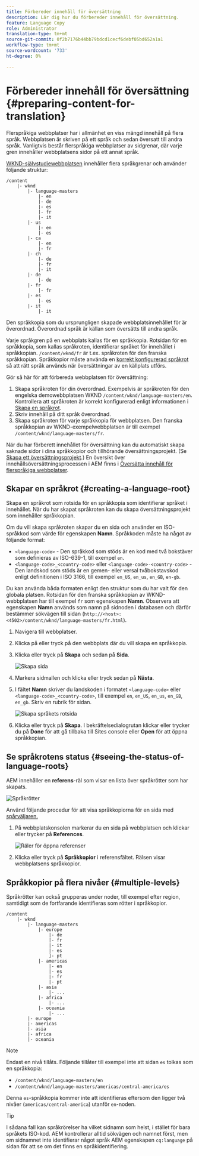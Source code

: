 ```yaml
---
title: Förbereder innehåll för översättning
description: Lär dig hur du förbereder innehåll för översättning.
feature: Language Copy
role: Administrator
translation-type: tm+mt
source-git-commit: 0f2b7176b44bb79bdcd1cecf6debf05bd652a1a1
workflow-type: tm+mt
source-wordcount: '733'
ht-degree: 0%

---
```



# Förbereder innehåll för översättning {#preparing-content-for-translation}

Flerspråkiga webbplatser har i allmänhet en viss mängd innehåll på flera språk. Webbplatsen är skriven på ett språk och sedan översatt till andra språk. Vanligtvis består flerspråkiga webbplatser av sidgrenar, där varje gren innehåller webbplatsens sidor på ett annat språk.

[WKND-självstudiewebbplatsen](/help/implementing/developing/introduction/develop-wknd-tutorial.md) innehåller flera språkgrenar och använder följande struktur:

```text
/content
    |- wknd
        |- language-masters
            |- en
            |- de
            |- es
            |- fr
            |- it
        |- us
            |- en
            |- es
        |- ca
            |- en
            |- fr
        |- ch
            |- de
            |- fr
            |- it
        |- de
            |- de
        |- fr
            |- fr
        |- es
            |- es
        |- it
            |- it
```

Den språkkopia som du ursprungligen skapade webbplatsinnehållet för är överordnad. Överordnad språk är källan som översätts till andra språk.

Varje språkgren på en webbplats kallas för en språkkopia. Rotsidan för en språkkopia, som kallas språkroten, identifierar språket för innehållet i språkkopian. `/content/wknd/fr` är t.ex. språkroten för den franska språkkopian. Språkkopior måste använda en [korrekt konfigurerad språkrot](preparation.md#creating-a-language-root) så att rätt språk används när översättningar av en källplats utförs.

Gör så här för att förbereda webbplatsen för översättning:

1. Skapa språkroten för din överordnad. Exempelvis är språkroten för den engelska demowebbplatsen WKND `/content/wknd/language-masters/en`. Kontrollera att språkroten är korrekt konfigurerad enligt informationen i [Skapa en språkrot](preparation.md#creating-a-language-root).
1. Skriv innehåll på ditt språk överordnad.
1. Skapa språkroten för varje språkkopia för webbplatsen. Den franska språkkopian av WKND-exempelwebbplatsen är till exempel `/content/wknd/language-masters/fr`.

När du har förberett innehållet för översättning kan du automatiskt skapa saknade sidor i dina språkkopior och tillhörande översättningsprojekt. (Se [Skapa ett översättningsprojekt](managing-projects.md).) En översikt över innehållsöversättningsprocessen i AEM finns i [Översätta innehåll för flerspråkiga webbplatser](overview.md).

## Skapar en språkrot {#creating-a-language-root}

Skapa en språkrot som rotsida för en språkkopia som identifierar språket i innehållet. När du har skapat språkroten kan du skapa översättningsprojekt som innehåller språkkopian.

Om du vill skapa språkroten skapar du en sida och använder en ISO-språkkod som värde för egenskapen **Namn**. Språkkoden måste ha något av följande format:

* `<language-code>` - Den språkkod som stöds är en kod med två bokstäver som definieras av ISO-639-1, till exempel  `en`.
* `<language-code>_<country-code>` eller  `<language-code>-<country-code>` - Den landskod som stöds är en gemen- eller versal tvåbokstavskod enligt definitionen i ISO 3166, till exempel  `en_US`,  `en_us`,  `en_GB`,  `en-gb`.

Du kan använda båda formaten enligt den struktur som du har valt för den globala platsen.  Rotsidan för den franska språkkopian av WKND-webbplatsen har till exempel `fr` som egenskapen **Namn**. Observera att egenskapen **Namn** används som namn på sidnoden i databasen och därför bestämmer sökvägen till sidan (`http://<host>:<4502>/content/wknd/language-masters/fr.html`).

1. Navigera till webbplatser.
1. Klicka på eller tryck på den webbplats där du vill skapa en språkkopia.
1. Klicka eller tryck på **Skapa** och sedan på **Sida**.

   ![Skapa sida](../assets/create-page.png)

1. Markera sidmallen och klicka eller tryck sedan på **Nästa**.
1. I fältet **Namn** skriver du landskoden i formatet `<language-code>` eller `<language-code>_<country-code>`, till exempel `en`, `en_US`, `en_us`, `en_GB`, `en_gb`. Skriv en rubrik för sidan.

   ![Skapa språkets rotsida](../assets/create-language-root.png)

1. Klicka eller tryck på **Skapa**. I bekräftelsedialogrutan klickar eller trycker du på **Done** för att gå tillbaka till Sites console eller **Open** för att öppna språkkopian.

## Se språkrotens status {#seeing-the-status-of-language-roots}

AEM innehåller en **referens**-räl som visar en lista över språkrötter som har skapats.

![Språkrötter](../assets/language-roots.png)

Använd följande procedur för att visa språkkopiorna för en sida med [spårväljaren.](/help/sites-cloud/authoring/getting-started/basic-handling.md#rail-selector)

1. På webbplatskonsolen markerar du en sida på webbplatsen och klickar eller trycker på **References**.

   ![Räler för öppna referenser](../assets/opening-references-rail.png)

1. Klicka eller tryck på **Språkkopior** i referensfältet. Rälsen visar webbplatsens språkkopior.

## Språkkopior på flera nivåer {#multiple-levels}

Språkrötter kan också grupperas under noder, till exempel efter region, samtidigt som de fortfarande identifieras som rötter i språkkopior.

```text
/content
    |- wknd
        |- language-masters
            |- europe
                |- de
                |- fr
                |- it
                |- es
                ]- pt
            |- americas
                |- en
                |- es
                |- fr
                |- pt
            |- asia
                |- ...
            |- africa
                |- ...
            |- oceania
                |- ...
        |- europe
        |- americas
        |- asia
        |- africa
        |- oceania            
```

>[!NOTE]
>
>Endast en nivå tillåts. Följande tillåter till exempel inte att sidan `es` tolkas som en språkkopia:
>
>* `/content/wknd/language-masters/en`
>* `/content/wknd/language-masters/americas/central-america/es`

>
> 
Denna `es`-språkkopia kommer inte att identifieras eftersom den ligger två nivåer (`americas/central-america`) utanför `en`-noden.

>[!TIP]
>
>I sådana fall kan språkrörelser ha vilket sidnamn som helst, i stället för bara språkets ISO-kod. AEM kontrollerar alltid sökvägen och namnet först, men om sidnamnet inte identifierar något språk AEM egenskapen `cq:language` på sidan för att se om det finns en språkidentifiering.
